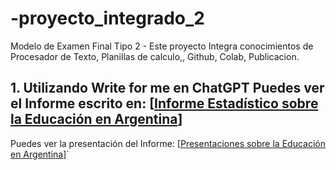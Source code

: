 # -proyecto_integrado_2
Modelo de Examen Final Tipo 2 - Este proyecto Integra conocimientos de Procesador de Texto, Planillas de calculo,, Github, Colab, Publicacion.
## 1. Utilizando Write for me en ChatGPT Puedes ver el Informe escrito en: [[Informe Estadístico sobre la Educación en Argentina](https://chatgpt.com/share/6737d423-8008-8000-a3ba-21a4054c4dc2)]
Puedes ver la presentación del Informe: [[Presentaciones sobre la Educación en Argentina](https://gamma.app/docs/Analisis-Descriptivo-de-Datos-Educativos-en-Argentina-bu8v6xlrnavs4k8)]`
